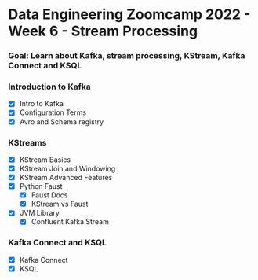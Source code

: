 # Data Engineering Zoomcamp 2022 - Week 6 - Stream Processing

### Goal: Learn about Kafka, stream processing, KStream, Kafka Connect and KSQL

### Introduction to Kafka
- [X] Intro to Kafka
- [X] Configuration Terms
- [X] Avro and Schema registry

### KStreams
- [X] KStream Basics
- [X] KStream Join and Windowing
- [X] KStream Advanced Features
- [X] Python Faust
    - [X] Faust Docs
    - [X] KStream vs Faust
- [X] JVM Library
    - [X] Confluent Kafka Stream

### Kafka Connect and KSQL
- [X] Kafka Connect  
- [X] KSQL  
